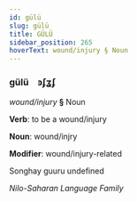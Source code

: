 ```yaml
---
id: gülü
slug: gülü
title: GÜLÜ
sidebar_position: 265
hoverText: wound/injury § Noun
---
```


### gülü&emsp;<span kind="abugida">ꜿʄʓʄ</span>

*wound/injury* **§** Noun

**Verb**: to be a wound/injury

**Noun**: wound/injry

**Modifier**: wound/injury-related

Songhay guuru undefined

*Nilo-Saharan Language Family*